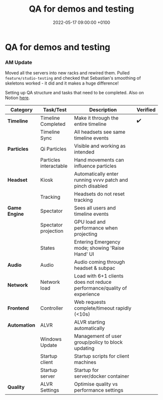 ﻿---
layout: post 
title:  "QA for demos and testing"
date:   2022-05-17 09:00:00 +0100 
categories: evolver
---

# QA for demos and testing

### AM Update

Moved all the servers into new racks and rewired them. Pulled `feature/studio-testing` and checked that Sebastian's smoothing of skeletons worked - it did and it makes a huge difference!

Setting up QA structure and tasks that need to be completed. Also on Notion [here](https://www.notion.so/marshmallowlaserfeast/17-05-2022-e1eb36587ae34b50a7c8690dc62ed926).

|Category|Task/Test|Description|Verified|
| --- | --- | --- | ---|
|**Timeline**|Timeline Completed| Make it through the entire timeline|:heavy_check_mark:|
| |Timeline Sync|All headsets see same timeline events||
|**Particles**|Qi Particles|Visible and working as intended||
| |Particles interactable|Hand movements can influence particles||
|**Headset**|Kiosk|Automatically enter running vvvv patch and pinch disabled||
| |Tracking|Headsets do not reset tracking||
|**Game Engine**|Spectator|Sees all users and timeline events||
| |Spectator projection|GPU load and performance when projecting||
| |States|Entering Emergency mode; showing 'Raise Hand' UI||
|**Audio**|Audio|Audio coming through headset & subpac||
|**Network**|Network load|Load with 6+1 clients does not reduce performance/quality of experience||
|**Frontend**|Controller|Web requests complete/timeout rapidly (<10s)||
|**Automation**|ALVR|ALVR starting automatically||
| |Windows Update|Management of user group/policy to block updating||
| |Startup client|Startup scripts for client machines||
| |Startup server|Startup for server/docker container||
|**Quality**|ALVR Settings|Optimise quality vs performance settings|| 

